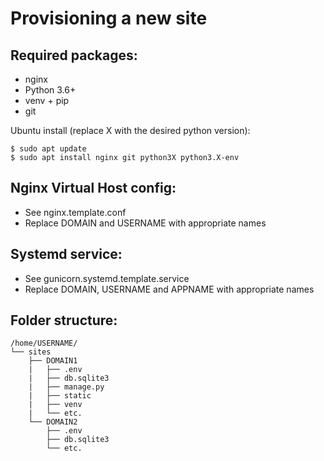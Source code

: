 Provisioning a new site
=======================

## Required packages:
* nginx
* Python 3.6+
* venv + pip
* git

Ubuntu install (replace X with the desired python version):
```
$ sudo apt update
$ sudo apt install nginx git python3X python3.X-env
```

## Nginx Virtual Host config:
* See nginx.template.conf
* Replace DOMAIN and USERNAME with appropriate names

## Systemd service:
* See gunicorn.systemd.template.service
* Replace DOMAIN, USERNAME and APPNAME with appropriate names


## Folder structure:
```
/home/USERNAME/
└── sites
    ├── DOMAIN1
    |   ├── .env
    |   ├── db.sqlite3
    |   ├── manage.py
    |   ├── static
    |   ├── venv
    |   └── etc.
    └── DOMAIN2
        ├── .env
        ├── db.sqlite3
        └── etc.

```
